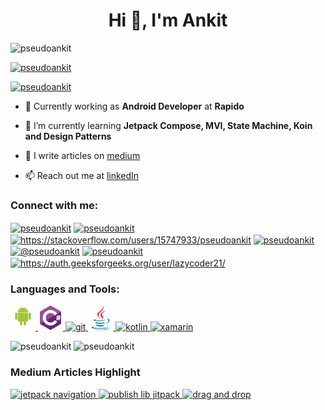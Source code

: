 <h1 align="center">Hi 👋, I'm Ankit</h1>
<p align="left"> <img src="https://komarev.com/ghpvc/?username=pseudoankit&label=Profile%20views&color=0e75b6&style=flat" alt="pseudoankit" /> </p>

<p align="left"> <a href="https://github.com/ryo-ma/github-profile-trophy"><img src="https://github-profile-trophy.vercel.app/?username=pseudoankit" alt="pseudoankit" /></a> </p>

<p align="left"> <a href="https://twitter.com/pseudoankit" target="blank"><img src="https://img.shields.io/twitter/follow/pseudoankit?logo=twitter&style=for-the-badge" alt="pseudoankit" /></a> </p>

- 🔭 Currently working as **Android Developer** at **Rapido**

- 🌱 I’m currently learning **Jetpack Compose, MVI, State Machine, Koin and Design Patterns**

- 📝 I write articles on [medium](https://medium.com/@pseudoankit)

- 📫 Reach out me at [linkedIn](https://www.linkedin.com/in/pseudoankit/)

<h3 align="left">Connect with me:</h3>
<p align="left">
<a href="https://twitter.com/pseudoankit" target="blank"><img align="center" src="https://raw.githubusercontent.com/rahuldkjain/github-profile-readme-generator/master/src/images/icons/Social/twitter.svg" alt="pseudoankit" height="30" width="40" /></a>
<a href="https://www.linkedin.com/in/pseudoankit/" target="blank"><img align="center" src="https://raw.githubusercontent.com/rahuldkjain/github-profile-readme-generator/master/src/images/icons/Social/linked-in-alt.svg" alt="pseudoankit" height="30" width="40" /></a>
<a href="https://stackoverflow.com/users/15747933/pseudoankit" target="blank"><img align="center" src="https://raw.githubusercontent.com/rahuldkjain/github-profile-readme-generator/master/src/images/icons/Social/stack-overflow.svg" alt="https://stackoverflow.com/users/15747933/pseudoankit" height="30" width="40" /></a>
<a href="https://instagram.com/pseudoankit" target="blank"><img align="center" src="https://raw.githubusercontent.com/rahuldkjain/github-profile-readme-generator/master/src/images/icons/Social/instagram.svg" alt="pseudoankit" height="30" width="40" /></a>
<a href="https://medium.com/@pseudoankit" target="blank"><img align="center" src="https://raw.githubusercontent.com/rahuldkjain/github-profile-readme-generator/master/src/images/icons/Social/medium.svg" alt="@pseudoankit" height="30" width="40" /></a>
<a href="https://www.leetcode.com/pseudoankit" target="blank"><img align="center" src="https://raw.githubusercontent.com/rahuldkjain/github-profile-readme-generator/master/src/images/icons/Social/leet-code.svg" alt="pseudoankit" height="30" width="40" /></a>
<a href="https://auth.geeksforgeeks.org/user/https://auth.geeksforgeeks.org/user/lazycoder21/" target="blank"><img align="center" src="https://raw.githubusercontent.com/rahuldkjain/github-profile-readme-generator/master/src/images/icons/Social/geeks-for-geeks.svg" alt="https://auth.geeksforgeeks.org/user/lazycoder21/" height="30" width="40" /></a>
</p>

<h3 align="left">Languages and Tools:</h3>
<p align="left"> <a href="https://developer.android.com" target="_blank" rel="noreferrer"> <img src="https://raw.githubusercontent.com/devicons/devicon/master/icons/android/android-original-wordmark.svg" alt="android" width="40" height="40"/> </a> <a href="https://www.w3schools.com/cs/" target="_blank" rel="noreferrer"> <img src="https://raw.githubusercontent.com/devicons/devicon/master/icons/csharp/csharp-original.svg" alt="csharp" width="40" height="40"/> </a> <a href="https://git-scm.com/" target="_blank" rel="noreferrer"> <img src="https://www.vectorlogo.zone/logos/git-scm/git-scm-icon.svg" alt="git" width="40" height="40"/> </a> <a href="https://www.java.com" target="_blank" rel="noreferrer"> <img src="https://raw.githubusercontent.com/devicons/devicon/master/icons/java/java-original.svg" alt="java" width="40" height="40"/> </a> <a href="https://kotlinlang.org" target="_blank" rel="noreferrer"> <img src="https://www.vectorlogo.zone/logos/kotlinlang/kotlinlang-icon.svg" alt="kotlin" width="40" height="40"/> </a> <a href="https://dotnet.microsoft.com/apps/xamarin" target="_blank" rel="noreferrer"> <img src="https://raw.githubusercontent.com/detain/svg-logos/780f25886640cef088af994181646db2f6b1a3f8/svg/xamarin.svg" alt="xamarin" width="40" height="40"/> </a> </p>

<p float="left">
<img width = 350" height="300" src="https://github-readme-stats.vercel.app/api/top-langs?username=pseudoankit&show_icons=true&locale=en&layout=compact" alt="pseudoankit" />
<img width = "400" height="300" src="https://github-readme-stats.vercel.app/api?username=pseudoankit&show_icons=true&locale=en" alt="pseudoankit" />
</p>

<h3 align="left">Medium Articles Highlight</h3>
<a target="_blank" href="https://github-readme-medium-recent-article.vercel.app/medium/@pseudoankit/0"><img src="https://github-readme-medium-recent-article.vercel.app/medium/@pseudoankit/0" alt="jetpack navigation"> 
<a target="_blank" href="https://github-readme-medium-recent-article.vercel.app/medium/@pseudoankit/2"><img src="https://github-readme-medium-recent-article.vercel.app/medium/@pseudoankit/2" alt="publish lib jitpack"> 
<a target="_blank" href="https://github-readme-medium-recent-article.vercel.app/medium/@pseudoankit/4"><img src="https://github-readme-medium-recent-article.vercel.app/medium/@pseudoankit/4" alt="drag and drop"> 
<!--<a target="_blank" href="https://github-readme-medium-recent-article.vercel.app/medium/@pseudoankit/5"><img src="https://github-readme-medium-recent-article.vercel.app/medium/@pseudoankit/5" alt="sticky header"> -->

